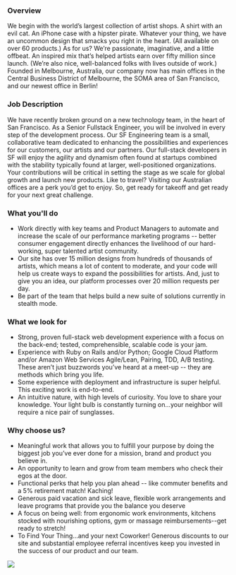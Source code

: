 


### Overview
We begin with the world’s largest collection of artist shops. A shirt with an evil cat. An iPhone case with a hipster pirate. Whatever your thing, we have an uncommon design that smacks you right in the heart. (All available on over 60 products.) As for us? We’re passionate, imaginative, and a little offbeat. An inspired mix that’s helped artists earn over fifty million since launch. (We’re also nice, well-balanced folks with lives outside of work.)  Founded in Melbourne, Australia, our company now has main offices in the Central Business District of Melbourne, the SOMA area of San Francisco, and our newest office in Berlin!

### Job Description
We have recently broken ground on a new technology team, in the heart of San Francisco. As a Senior Fullstack Engineer, you will be involved in every step of the development process. Our SF Engineering team is a small, collaborative team dedicated to enhancing the possibilities and experiences for our customers, our artists and our partners. Our full-stack developers in SF will enjoy the agility and dynamism often found at startups combined with the stability typically found at larger, well-positioned organizations. Your contributions will be critical in setting the stage as we scale for global growth and launch new products. Like to travel? Visiting our Australian offices are a perk you’d get to enjoy. So, get ready for takeoff and get ready for your next great challenge.

### What you'll do
+ Work directly with key teams and Product Managers to automate and increase the scale of our performance marketing programs -- better consumer engagement directly enhances the livelihood of our hard-working, super talented artist community. 
+ Our site has over 15 million designs from hundreds of thousands of artists, which means a lot of content to moderate, and your code will help us create ways to expand the possibilities for artists. And, just to give you an idea, our platform processes over 20 million requests per day. 
+ Be part of the team that helps build a new suite of solutions currently in stealth mode.

### What we look for
+ Strong, proven full-stack web development experience with a focus on the back-end; tested, comprehensible, scalable code is your jam.
+ Experience with Ruby on Rails and/or Python; Google Cloud Platform and/or Amazon Web Services
Agile/Lean, Pairing, TDD, A/B testing. These aren’t just buzzwords you’ve heard at a meet-up -- they are methods which bring you life.
+ Some experience with deployment and infrastructure is super helpful. This exciting work is end-to-end.
+ An intuitive nature, with high levels of curiosity. You love to share your knowledge. Your light bulb is constantly turning on...your neighbor will require a nice pair of sunglasses.

### Why choose us?
+ Meaningful work that allows you to fulfill your purpose by doing the biggest job you’ve ever done for a mission, brand and product you believe in.
+ An opportunity to learn and grow from team members who check their egos at the door.
+ Functional perks that help you plan ahead -- like commuter benefits and a 5% retirement match! Kaching!
+ Generous paid vacation and sick leave, flexible work arrangements and leave programs that provide you the balance you deserve
+ A focus on being well: from ergonomic work environments, kitchens stocked with nourishing options, gym or massage reimbursements--get ready to stretch!
+ To Find Your Thing...and your next Coworker! Generous discounts to our site and substantial employee referral incentives keep you invested in the success of our product and our team.


[<img src='https://dabuttonfactory.com/button.png?t=Apply&f=Calibri-Bold&ts=24&tc=fff&tshs=1&tshc=000&hp=20&vp=8&c=5&bgt=gradient&bgc=3d85c6&ebgc=073763'>](https://letsrockit.co/users/auth/github?job_id=umvkynviymxl-fullstack-engineer-senior-ruby)
